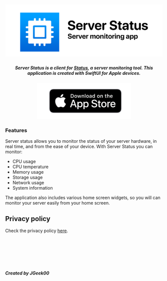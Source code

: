 <h1 align="center">
  <img src="ReadmeAssets/banner.png" />
</h1>
<h5 align="center">
  Server Status is a client for <a href="https://github.com/dani3l0/Status">Status</a>, a server monitoring tool. This application is created with SwiftUI for Apple devices.
</h5>

<p align="center">
  <a href="https://apps.apple.com/us/app/server-status-server-monitor/id6479648296" target="_blank" rel="noopener noreferrer">
    <img src="ReadmeAssets/get-appstore.png" width="300px">
  </a>
</p>

### Features
Server status allows you to monitor the status of your server hardware, in real time, and from the ease of your device. With Server Status you can monitor:
- CPU usage
- CPU temperature
- Memory usage
- Storage usage
- Network usage
- System information

The application also includes various home screen widgets, so you will can monitor your server easily from your home screen.

## Privacy policy
Check the privacy policy [here](https://pastebin.com/raw/n3gFhvWc).

<br>
<br>
<br>
<br>
<br>

##### Created by JGeek00